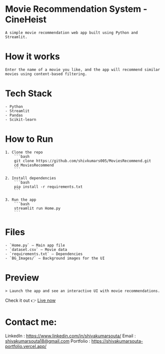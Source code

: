 # Movie Recommendation System - CineHeist
    A simple movie recommendation web app built using Python and Streamlit.

# How it works
    Enter the name of a movie you like, and the app will recommend similar movies using content-based filtering.

# Tech Stack
    - Python
    - Streamlit
    - Pandas
    - Scikit-learn

# How to Run
    1. Clone the repo
        ```bash
        git clone https://github.com/shivkumars005/MoviesRecommend.git
        cd MoviesRecommend
        ```

    2. Install dependencies
        ```bash
        pip install -r requirements.txt
        ```

    3. Run the app
        ```bash
        streamlit run Home.py
        ```

# Files
    - `Home.py` – Main app file
    - `dataset.csv` – Movie data
    - `requirements.txt` – Dependencies
    - `BG_Images/` – Background images for the UI

# Preview
    > Launch the app and see an interactive UI with movie recommendations.
 
Check it out 👉 [Live now](https://cineheistbysk.streamlit.app/)

# Contact me:
LinkedIn : https://www.linkedin.com/in/shivakumarsouta/
Email : shivakumarsouta18@gmail.com
Portfolio : https://shivakumarsouta-portfolio.vercel.app/
